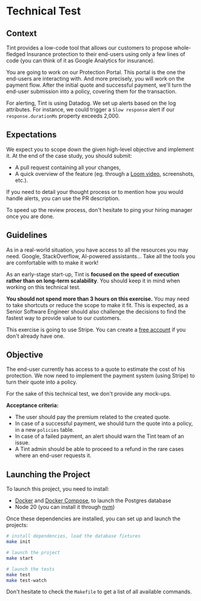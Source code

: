 # Technical Test

## Context

Tint provides a low-code tool that allows our customers to propose whole-fledged Insurance protection to their end-users using only a few lines of code (you can think of it as Google Analytics for insurance).

You are going to work on our Protection Portal. This portal is the one the end-users are interacting with. And more precisely, you will work on the payment flow. After the initial quote and successful payment, we'll turn the end-user submission into a policy, covering them for the transaction.

For alerting, Tint is using Datadog. We set up alerts based on the log attributes. For instance, we could trigger a `Slow response` alert if our `response.durationMs` property exceeds 2,000. 

## Expectations

We expect you to scope down the given high-level objective and implement it. At the end of the case study, you should submit:

* A pull request containing all your changes,
* A quick overview of the feature (eg. through a [Loom video](https://www.loom.com/looms/videos), screenshots, etc.).

If you need to detail your thought process or to mention how you would handle alerts, you can use the PR description.

To speed up the review process, don't hesitate to ping your hiring manager once you are done.

## Guidelines

As in a real-world situation, you have access to all the resources you may need. Google, StackOverflow, AI-powered assistants... Take all the tools you are comfortable with to make it work!

As an early-stage start-up, Tint is **focused on the speed of execution rather than on long-term scalability**. You should keep it in mind when working on this technical test. 

**You should not spend more than 3 hours on this exercise.**  You may need to take shortcuts or reduce the scope to make it fit. This is expected, as a Senior Software Engineer should also challenge the decisions to find the fastest way to provide value to our customers.

This exercise is going to use Stripe. You can create a [free account](https://dashboard.stripe.com/) if you don't already have one.

## Objective

The end-user currently has access to a quote to estimate the cost of his protection. We now need to implement the payment system (using Stripe) to turn their quote into a policy. 

For the sake of this technical test, we don't provide any mock-ups. 

**Acceptance criteria:**

* The user should pay the premium related to the created quote.
* In case of a successful payment, we should turn the quote into a policy, in a new `policies` table.
* In case of a failed payment, an alert should warn the Tint team of an issue.
* A Tint admin should be able to proceed to a refund in the rare cases where an end-user requests it.

## Launching the Project

To launch this project, you need to install:

* [Docker](https://www.docker.com/) and [Docker Compose](https://docs.docker.com/compose/install/), to launch the Postgres database
* Node 20 (you can install it through [nvm](https://github.com/nvm-sh/nvm))

Once these dependencies are installed, you can set up and launch the projects:

```sh
# install dependencies, load the database fixtures
make init

# launch the project
make start

# launch the tests
make test
make test-watch
```

Don't hesitate to check the `Makefile` to get a list of all available commands.